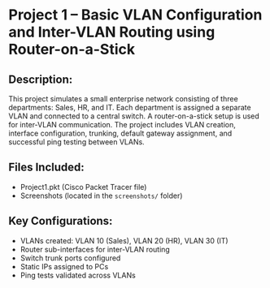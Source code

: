 # Project 1 – Basic VLAN Configuration and Inter-VLAN Routing using Router-on-a-Stick

## Description:
This project simulates a small enterprise network consisting of three departments: Sales, HR, and IT. Each department is assigned a separate VLAN and connected to a central switch. A router-on-a-stick setup is used for inter-VLAN communication. The project includes VLAN creation, interface configuration, trunking, default gateway assignment, and successful ping testing between VLANs.

## Files Included:
- Project1.pkt (Cisco Packet Tracer file)
- Screenshots (located in the `screenshots/` folder)

## Key Configurations:
- VLANs created: VLAN 10 (Sales), VLAN 20 (HR), VLAN 30 (IT)
- Router sub-interfaces for inter-VLAN routing
- Switch trunk ports configured
- Static IPs assigned to PCs
- Ping tests validated across VLANs

